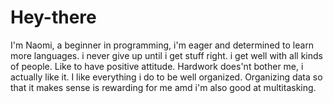 # Hey-there
I'm Naomi, a beginner in programming, i'm eager and determined to learn more languages.
i never give up until i get stuff right. i get well with all kinds of people.
Like to have positive attitude. Hardwork does'nt bother me, i actually like it.
I like everything i do to be well organized. Organizing data so that it makes sense is rewarding for me amd i'm also good at multitasking.

